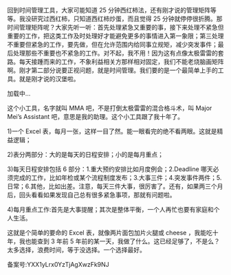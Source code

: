 回到时间管理工具，大家可能知道 25 分钟西红柿法，还有刚才说的管理矩阵等等。我没研究过西红柿，只知道西红柿炒蛋，而且觉得 25 分钟就停停很折腾。那时间管理矩阵呢？大家先听一听：首先处理紧急又重要的事，接下来处理不紧急但重要的工作，把这类工作及时处理好才能避免更多的事情进入第一象限；第三处理不重要但紧急的工作，要先做，但在允许范围内给同事立规矩，减少突发事件；最后处理那些不重要也不紧急的工作。对不起，我不用！因为这有点像太极雷雷的套路。每天接踵而来的工作，不象利益相关方那样相对固定，我们不能老烧脑画矩阵啊。刚才第二部分说要正视问题，就是时间管理。我们要的是一个最简单上手的工具。就是刚才说的汉堡啦。

  

加载中...

  

这个小工具，名字就叫 MMA 吧，不是打倒太极雷雷的混合格斗术，叫 Major Mei’s Assistant 吧，意思是我的助理。这个小工具跟了我十年了。

1\)一个 Excel 表，每月一张，这样一目了然。能一眼看完的绝不看两眼。这就是精益逻辑；

2\)表分两部分：大的是每天的日程安排；小的是每月重点；

3\)每天日程安排包括 6 部分：1.重大预约安排比如月度例会；2.Deadline 哪天必须完成的工作，比如年检或某个流程制度发布；3.大事三件；4.突发事件两件；5.日常；6.其他，比如出差。注意，每天三件大事，很厉害了。还有，如果两三个月后，回头看看如果发现自己总有很多紧急事项，那就有问题啦。

4\)每月重点工作:首先是大事提醒；其次是整体平衡，一个人再忙也要有家庭和个人生活。

这就是个简单的要命的 Excel 表，就像两片面包加片火腿或 cheese ，我能吃十年，我也能查到 3 年前 5 年前的某一天，我做了什么。这已经足够了，不是么？太多选择，浪费时间，等于没选择。一个选择最好。

备案号:YXX1yLrx0YzTjAgXwzFk9NJ